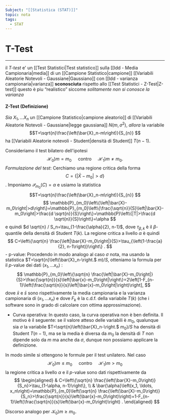 ```yaml
---
Subject: "[[Statistica (STAT)]]"
topic: nota
tags:
  - STAT
---
```

# T-Test
---
il _T-test_ e' un [[Test Statistici|Test statistico]] sulla [[Idd - Media Campionaria|media]] di un [[Campione Statistico|campione]] [[Variabili Aleatorie Notevoli - Gaussiane|Gaussiano]] con [[Idd - varianza campionaria|varianza]] __sconosciuta__
rispetto allo [[Test Statistici - Z-Test|Z-test]] questo è piu “realistico” siccome _solitamente non si conosce la varianza_

#### Z-Test (Definizione)
_Sia_ $X_1, \ldots X_n$ un [[Campione Statistico|campione aleatorio]] di [[Variabili Aleatorie Notevoli - Gaussiane|legge gaussiana]] $N\left(m, \sigma^2\right)$, 
_allora_ la variabile $$T=\sqrt{n}\frac{\left(\bar{X}_n-m\right)}{S_{n}} $$ha [[Variabili Aleatorie notevoli - Student|densità di Student]] $T(n-1)$. 

Consideriamo il test bilatero dell'ipotesi
$$
\left.\left.\mathscr{H}_0\right) m=m_0 \quad \text { contro } \quad \mathscr{H}_1\right) m \neq m_0 \text {. }
$$
_Formulazione del test_: 
Cerchiamo una regione critica della forma $$C=\left\{\left|\bar{X}-m_0\right|>d\right\}$$. Imponiamo $\mathcal{P}_{m_0}(C)=\alpha$ e usiamo la statistica $$T=\sqrt{n}\frac{\left(\bar{X}_n-m\right)}{S_{n}} $$ 
$$
\mathbb{P}_{m_0}\left\{\left|\bar{X}-m_0\right|>d\right\}=\mathbb{P}_{m_0}\left\{\frac{\sqrt{n}}{S}\left|\bar{X}-m_0\right|>\frac{d \sqrt{n}}{S}\right\}=\mathbb{P}\left\{|T|>\frac{d \sqrt{n}}{S}\right\}=\alpha
$$
e quindi $d \sqrt{n} / S_n=\tau_{1-\frac{\alpha}{2}, n-1}$, dove $\tau_{\beta, k}$ è il $\beta$-quantile della densità di Student $T(k)$. La regione critica a livello $\alpha$ è quindi
$$
C=\left\{\sqrt{n} \frac{\left|\bar{X}-m_0\right|}{S}>\tau_{\left(1-\frac{a}{2}, n-1\right)}\right\} .
$$- p-value: Procedendo in modo analogo al caso $\sigma$ nota, ma usando la statistica $T=\sqrt{n}\left(\bar{X}_n-\right.$ $m) / S$, otteniamo la formula per il $p$-value dei dati $\left(x_1, \ldots x_n\right)$ :
$$
\mathbb{P}_{m_0}\left\{\sqrt{n} \frac{\left|\bar{X}-m_0\right|}{S}>\frac{\sqrt{n}}{s}\left|\bar{x}-m_0\right|\right\}=2\left[1-F_{n-1}\left(\frac{\sqrt{n}}{s}\left|\bar{x}-m_0\right|\right)\right],
$$
dove $\bar{x}$ e $\bar{s}$ sono rispettivamente la media campionaria e la varianza campionaria di $\left(x_1, \ldots x_n\right)$ e dove $F_k$ è la c.d.f. della variabile $T(k)$ (che i software sono in grado di calcolare con ottima approssimazione).
- Curva operativa: In questo caso, la curva operativa non è ben definita. Il motivo è il seguente: se il valore atteso delle variabili è $m_0$, qualunque sia $\sigma$ la variabile $T=\sqrt{n}\left(\bar{X}_n-\right.$ $\left.m_0\right) / S$ ha densità di Student $T(n-1)$, ma se la media è diversa da $m_0$ la densità di $T$ non dipende solo da $m$ ma anche da $\sigma$, dunque non possiamo applicare la definizione.

In modo simile si ottengono le formule per il test unilatero. Nel caso
$$
\left.\left.\mathscr{H}_0\right) m \leq m_0 \quad \text { contro } \quad \mathscr{H}_1\right) m>m_0
$$
la regione critica a livello $\alpha$ e il $p$-value sono dati rispettivamente da
$$
\begin{aligned}
& C=\left\{\sqrt{n} \frac{\left(\bar{X}-m_0\right)}{S_n}>\tau_{1-\alpha, n-1}\right\}, \\
& \bar{\alpha}\left(x_1, \ldots, x_n\right)=\mathbb{P}_{m_0}\left(\sqrt{n} \frac{\left(\bar{X}-m_0\right)}{S_n}>\frac{\sqrt{n}}{s}\left(\bar{x}-m_0\right)\right)=1-F_{n-1}\left(\frac{\sqrt{n}}{s}\left(\bar{x}-m_0\right)\right) .
\end{aligned}
$$

Discorso analogo per $\left.\mathscr{K}_0\right) m \geq m_0$.